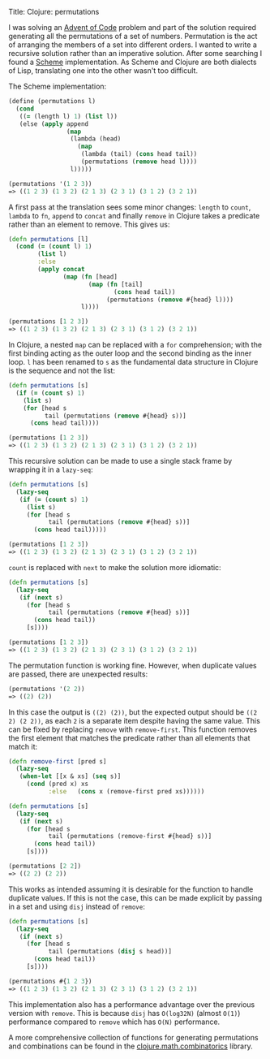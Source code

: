 Title: Clojure: permutations

I was solving an [Advent of Code](https://adventofcode.com/) problem and part of the solution required generating all the permutations of a set of numbers. Permutation is the act of arranging the members of a set into different orders. I wanted to write a recursive solution rather than an imperative solution. After some searching I found a [Scheme](https://en.wikipedia.org/wiki/Scheme_programming_language) implementation. As Scheme and Clojure are both dialects of Lisp, translating one into the other wasn't too difficult.

The Scheme implementation:

```Clojure
(define (permutations l)
  (cond
   ((= (length l) 1) (list l))
   (else (apply append
                (map
                 (lambda (head)
                   (map
                    (lambda (tail) (cons head tail))
                    (permutations (remove head l))))
                 l)))))

(permutations '(1 2 3))
=> ((1 2 3) (1 3 2) (2 1 3) (2 3 1) (3 1 2) (3 2 1))
```

A first pass at the translation sees some minor changes: `length` to `count`, `lambda` to `fn`, `append` to `concat` and finally `remove` in Clojure takes a predicate rather than an element to remove. This gives us:

```Clojure
(defn permutations [l]
  (cond (= (count l) 1)
        (list l)
        :else
        (apply concat
               (map (fn [head]
                      (map (fn [tail]
                             (cons head tail))
                           (permutations (remove #{head} l))))
                    l))))

(permutations [1 2 3])
=> ((1 2 3) (1 3 2) (2 1 3) (2 3 1) (3 1 2) (3 2 1))
```

In Clojure, a nested `map` can be replaced with a `for` comprehension; with the first binding acting as the outer loop and the second binding as the inner loop. `l` has been renamed to `s` as the fundamental data structure in Clojure is the sequence and not the list:

```Clojure
(defn permutations [s]
  (if (= (count s) 1)
    (list s)
    (for [head s
          tail (permutations (remove #{head} s))]
      (cons head tail))))

(permutations [1 2 3])
=> ((1 2 3) (1 3 2) (2 1 3) (2 3 1) (3 1 2) (3 2 1))
```

This recursive solution can be made to use a single stack frame by wrapping it in a `lazy-seq`:

```Clojure
(defn permutations [s]
  (lazy-seq
   (if (= (count s) 1)
     (list s)
     (for [head s
           tail (permutations (remove #{head} s))]
       (cons head tail)))))

(permutations [1 2 3])
=> ((1 2 3) (1 3 2) (2 1 3) (2 3 1) (3 1 2) (3 2 1))
```

`count` is replaced with `next` to make the solution more idiomatic:

```Clojure
(defn permutations [s]
  (lazy-seq
   (if (next s)
     (for [head s
           tail (permutations (remove #{head} s))]
       (cons head tail))
     [s])))

(permutations [1 2 3])
=> ((1 2 3) (1 3 2) (2 1 3) (2 3 1) (3 1 2) (3 2 1))
```

The permutation function is working fine. However, when duplicate values are passed, there are unexpected results:

```Clojure
(permutations '(2 2))
=> ((2) (2))
```

In this case the output is `((2) (2))`, but the expected output should be `((2 2) (2 2))`, as each `2` is a separate item despite having the same value. This can be fixed by replacing `remove` with `remove-first`. This function removes the first element that matches the predicate rather than all elements that match it:

```Clojure
(defn remove-first [pred s]
  (lazy-seq
   (when-let [[x & xs] (seq s)]
     (cond (pred x) xs
           :else   (cons x (remove-first pred xs))))))

(defn permutations [s]
  (lazy-seq
   (if (next s)
     (for [head s
           tail (permutations (remove-first #{head} s))]
       (cons head tail))
     [s])))

(permutations [2 2])
=> ((2 2) (2 2))
```

This works as intended assuming it is desirable for the function to handle duplicate values. If this is not the case, this can be made explicit by passing in a set and using `disj` instead of `remove`:

```Clojure
(defn permutations [s]
  (lazy-seq
   (if (next s)
     (for [head s
           tail (permutations (disj s head))]
       (cons head tail))
     [s])))

(permutations #{1 2 3})
=> ((1 2 3) (1 3 2) (2 1 3) (2 3 1) (3 1 2) (3 2 1))
```

This implementation also has a performance advantage over the previous version with `remove`. This is because `disj` has `O(log32N)` (almost `O(1)`) performance compared to `remove` which has `O(N)` performance.

A more comprehensive collection of functions for generating permutations and combinations can be found in the [clojure.math.combinatorics](https://github.com/clojure/math.combinatoricsh/) library.
